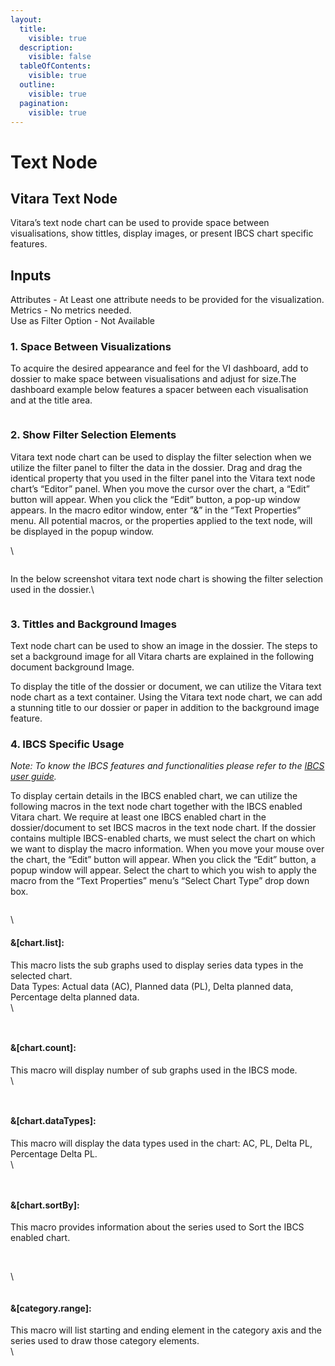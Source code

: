 ```yaml
---
layout:
  title:
    visible: true
  description:
    visible: false
  tableOfContents:
    visible: true
  outline:
    visible: true
  pagination:
    visible: true
---
```


# Text Node

## Vitara Text Node <a href="#vitara-text-node" id="vitara-text-node"></a>

Vitara’s text node chart can be used to provide space between visualisations, show tittles, display images, or present IBCS chart specific features.

## Inputs <a href="#inputs" id="inputs"></a>

Attributes - At Least one attribute needs to be provided for the visualization.\
Metrics - No metrics needed.\
Use as Filter Option - Not Available

### 1. Space Between Visualizations <a href="#id-1-space-between-visualizations" id="id-1-space-between-visualizations"></a>

To acquire the desired appearance and feel for the VI dashboard, add to dossier to make space between visualisations and adjust for size.The dashboard example below features a spacer between each visualisation and at the title area.

<figure><img src="../.gitbook/assets/spacer1.png" alt=""><figcaption></figcaption></figure>

### 2. Show Filter Selection Elements <a href="#id-2-show-filter-selection-elements" id="id-2-show-filter-selection-elements"></a>

Vitara text node chart can be used to display the filter selection when we utilize the filter panel to filter the data in the dossier. Drag and drag the identical property that you used in the filter panel into the Vitara text node chart’s “Editor” panel. When you move the cursor over the chart, a “Edit” button will appear. When you click the “Edit” button, a pop-up window appears. In the macro editor window, enter “&” in the “Text Properties” menu. All potential macros, or the properties applied to the text node, will be displayed in the popup window.

\


<figure><img src="../.gitbook/assets/textNode14.png" alt=""><figcaption></figcaption></figure>

In the below screenshot vitara text node chart is showing the filter selection used in the dossier.\


<figure><img src="../.gitbook/assets/textNode13.png" alt=""><figcaption></figcaption></figure>

### 3. Tittles and Background Images <a href="#id-3-tittles-and-background-images" id="id-3-tittles-and-background-images"></a>

Text node chart can be used to show an image in the dossier. The steps to set a background image for all Vitara charts are explained in the following document background Image.

To display the title of the dossier or document, we can utilize the Vitara text node chart as a text container. Using the Vitara text node chart, we can add a stunning title to our dossier or paper in addition to the background image feature.

### 4. IBCS Specific Usage <a href="#id-4-ibcs-specific-usage" id="id-4-ibcs-specific-usage"></a>

_Note: To know the IBCS features and functionalities please refer to the_ [_IBCS user guide_](https://docs.vitaracharts.com/guideIBCSCommonFeatures/about.html)_._

To display certain details in the IBCS enabled chart, we can utilize the following macros in the text node chart together with the IBCS enabled Vitara chart. We require at least one IBCS enabled chart in the dossier/document to set IBCS macros in the text node chart. If the dossier contains multiple IBCS-enabled charts, we must select the chart on which we want to display the macro information. When you move your mouse over the chart, the “Edit” button will appear. When you click the “Edit” button, a popup window will appear. Select the chart to which you wish to apply the macro from the “Text Properties” menu’s “Select Chart Type” drop down box.

<figure><img src="../.gitbook/assets/textNode12.png" alt=""><figcaption></figcaption></figure>

\


#### **&\[chart.list]:**

This macro lists the sub graphs used to display series data types in the selected chart.\
Data Types: Actual data (AC), Planned data (PL), Delta planned data, Percentage delta planned data.\
\


<figure><img src="../.gitbook/assets/textNode4.png" alt=""><figcaption></figcaption></figure>

<figure><img src="../.gitbook/assets/textNode9.png" alt=""><figcaption></figcaption></figure>

#### **&\[chart.count]:**

This macro will display number of sub graphs used in the IBCS mode.\
\


<figure><img src="../.gitbook/assets/textNode6 (1).png" alt=""><figcaption></figcaption></figure>

<figure><img src="../.gitbook/assets/textNode7.png" alt=""><figcaption></figcaption></figure>

#### **&\[chart.dataTypes]:**

This macro will display the data types used in the chart: AC, PL, Delta PL, Percentage Delta PL.\
\


<figure><img src="../.gitbook/assets/textNode8.png" alt=""><figcaption></figcaption></figure>

<figure><img src="../.gitbook/assets/textNode5.png" alt=""><figcaption></figcaption></figure>

#### **&\[chart.sortBy]:**

This macro provides information about the series used to Sort the IBCS enabled chart.

<figure><img src="../.gitbook/assets/textNode2.png" alt=""><figcaption></figcaption></figure>

\
\


<figure><img src="../.gitbook/assets/textNode3.png" alt=""><figcaption></figcaption></figure>

#### **&\[category.range]:**

This macro will list starting and ending element in the category axis and the series used to draw those category elements.\
\


<figure><img src="../.gitbook/assets/textNode10.png" alt=""><figcaption></figcaption></figure>

<figure><img src="../.gitbook/assets/textNode11.png" alt=""><figcaption></figcaption></figure>
